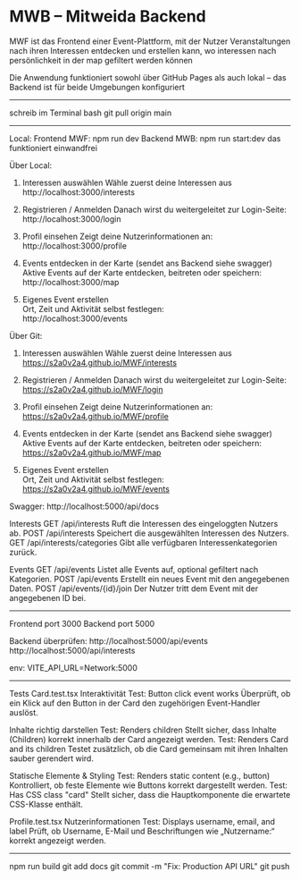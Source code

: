 # MWB – Mitweida Backend #


MWF ist das Frontend einer Event-Plattform, mit der Nutzer Veranstaltungen nach ihren Interessen entdecken und erstellen kann, wo interessen nach persönlichkeit in der map gefiltert werden können

Die Anwendung funktioniert sowohl über GitHub Pages als auch lokal – das Backend ist für beide Umgebungen konfiguriert

---------------------------------------------------------------------------------------------------------------

schreib im Terminal bash
git pull origin main

---------------------------------------------------------------------------------------------------------------
Local: 
Frontend MWF: npm run dev
Backend MWB: npm run start:dev
das funktioniert einwandfrei

Über Local:
1. Interessen auswählen 
   Wähle zuerst deine Interessen aus
http://localhost:3000/interests 

2. Registrieren / Anmelden 
   Danach wirst du weitergeleitet zur Login-Seite:  
   http://localhost:3000/login

3. Profil einsehen
   Zeigt deine Nutzerinformationen an:  
   http://localhost:3000/profile

4. Events entdecken in der Karte (sendet ans Backend siehe swagger) 
   Aktive Events auf der Karte entdecken, beitreten oder speichern:  
   http://localhost:3000/map

5. Eigenes Event erstellen  
   Ort, Zeit und Aktivität selbst festlegen:  
   http://localhost:3000/events






Über Git:
1. Interessen auswählen 
   Wähle zuerst deine Interessen aus
   https://s2a0v2a4.github.io/MWF/interests

2. Registrieren / Anmelden 
   Danach wirst du weitergeleitet zur Login-Seite:  
   https://s2a0v2a4.github.io/MWF/login

3. Profil einsehen
   Zeigt deine Nutzerinformationen an:  
   https://s2a0v2a4.github.io/MWF/profile

4. Events entdecken in der Karte (sendet ans Backend siehe swagger) 
   Aktive Events auf der Karte entdecken, beitreten oder speichern:  
   https://s2a0v2a4.github.io/MWF/map

5. Eigenes Event erstellen  
   Ort, Zeit und Aktivität selbst festlegen:  
   https://s2a0v2a4.github.io/MWF/events



  Swagger:
http://localhost:5000/api/docs
 
Interests
GET /api/interests
Ruft die Interessen des eingeloggten Nutzers ab.
POST /api/interests
Speichert die ausgewählten Interessen des Nutzers.
GET /api/interests/categories
Gibt alle verfügbaren Interessenkategorien zurück.

Events
GET /api/events
Listet alle Events auf, optional gefiltert nach Kategorien.
POST /api/events
Erstellt ein neues Event mit den angegebenen Daten.
POST /api/events/{id}/join
Der Nutzer tritt dem Event mit der angegebenen ID bei.

---------------------------------------------------------------------------------------------------------------


Frontend port 3000
Backend port 5000

Backend überprüfen:
http://localhost:5000/api/events
http://localhost:5000/api/interests

env:
VITE_API_URL=Network:5000

---------------------------------------------------------------------------------------------------------------
Tests
Card.test.tsx
Interaktivität
Test: Button click event works
Überprüft, ob ein Klick auf den Button in der Card den zugehörigen Event-Handler auslöst.

Inhalte richtig darstellen
Test: Renders children
Stellt sicher, dass Inhalte (Children) korrekt innerhalb der Card angezeigt werden.
Test: Renders Card and its children
Testet zusätzlich, ob die Card gemeinsam mit ihren Inhalten sauber gerendert wird.

Statische Elemente & Styling
Test: Renders static content (e.g., button)
Kontrolliert, ob feste Elemente wie Buttons korrekt dargestellt werden.
Test: Has CSS class "card"
Stellt sicher, dass die Hauptkomponente die erwartete CSS-Klasse enthält.

Profile.test.tsx
Nutzerinformationen
Test: Displays username, email, and label
Prüft, ob Username, E-Mail und Beschriftungen wie „Nutzername:“ korrekt angezeigt werden.



---------------------------------------------------------------------------------------------------------------



npm run build
git add docs
git commit -m "Fix: Production API URL"
git push